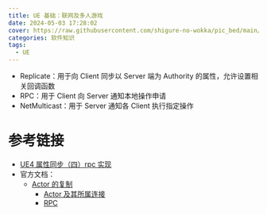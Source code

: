 ```yaml
---
title: UE 基础：联网及多人游戏
date: 2024-05-03 17:28:02
cover: https://raw.githubusercontent.com/shigure-no-wokka/pic_bed/main/imgs/family_engine.jpg
categories: 软件知识
tags:
  - UE
---
```



- Replicate：用于向 Client 同步以 Server 端为 Authority 的属性，允许设置相关回调函数
- RPC：用于 Client 向 Server 通知本地操作申请
- NetMulticast：用于 Server 通知各 Client 执行指定操作


# 参考链接

- [UE4 属性同步（四）rpc 实现](https://zhuanlan.zhihu.com/p/597348618)
- 官方文档：
  - [Actor 的复制](https://docs.unrealengine.com/4.27/zh-CN/InteractiveExperiences/Networking/Actors/)
    - [Actor 及其所属连接](https://docs.unrealengine.com/4.27/zh-CN/InteractiveExperiences/Networking/Actors/OwningConnections/)
    - [RPC](https://docs.unrealengine.com/4.27/zh-CN/InteractiveExperiences/Networking/Actors/RPCs/)